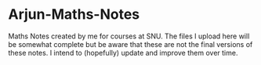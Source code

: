 # Arjun-Maths-Notes
Maths Notes created by me for courses at SNU. The files I upload here will be somewhat complete but be aware that these are not the final versions of these notes. I intend to (hopefully) update and improve them over time.
